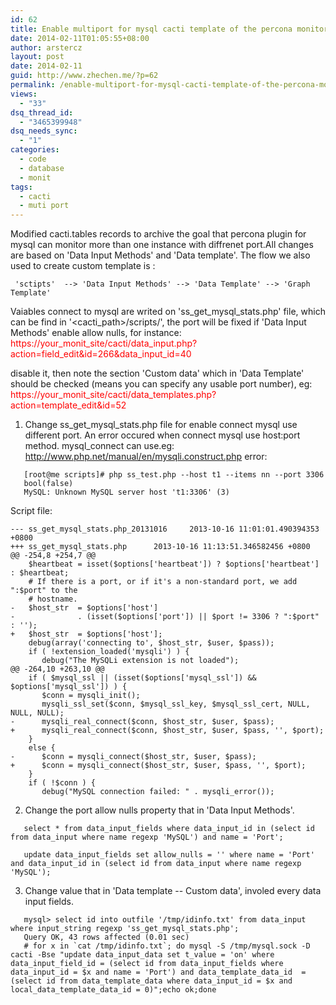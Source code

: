 ```yaml
---
id: 62
title: Enable multiport for mysql cacti template of the percona monitor plugin
date: 2014-02-11T01:05:55+08:00
author: arstercz
layout: post
date: 2014-02-11
guid: http://www.zhechen.me/?p=62
permalink: /enable-multiport-for-mysql-cacti-template-of-the-percona-monitor-plugin/
views:
  - "33"
dsq_thread_id:
  - "3465399948"
dsq_needs_sync:
  - "1"
categories:
  - code
  - database
  - monit
tags:
  - cacti
  - muti port
---
```

Modified cacti.tables records to archive the goal that percona plugin for mysql can monitor more than one instance with diffrenet port.All changes are based on 'Data Input Methods' and 'Data template'. The flow we also used to create custom template is :
```
 'sctipts'  --> 'Data Input Methods' --> 'Data Template' --> 'Graph Template'
```

Vaiables connect to mysql are writed on 'ss_get_mysql_stats.php' file, which can be find in '<cacti_path>/scripts/', the port will be fixed if 'Data Input Methods' enable allow nulls, for instance:
 <font color=red>https://your_monit_site/cacti/data_input.php?action=field_edit&id=266&data_input_id=40</font>
<!--more-->
disable it, then note the section 'Custom data' which in 'Data Template' should be checked (means you can specify any usable port number), eg:
 <font color=red>https://your_monit_site/cacti/data_templates.php?action=template_edit&id=52</font>

1. Change ss_get_mysql_stats.php file for enable connect mysql use different port. An error occured when connect mysql use host:port method. mysql_connect can use.eg: http://www.php.net/manual/en/mysqli.construct.php
error:
```
   [root@me scripts]# php ss_test.php --host t1 --items nn --port 3306
   bool(false)
   MySQL: Unknown MySQL server host 't1:3306' (3)
```
Script file:
```
--- ss_get_mysql_stats.php_20131016     2013-10-16 11:01:01.490394353 +0800
+++ ss_get_mysql_stats.php      2013-10-16 11:13:51.346582456 +0800
@@ -254,8 +254,7 @@
    $heartbeat = isset($options['heartbeat']) ? $options['heartbeat'] : $heartbeat;
    # If there is a port, or if it's a non-standard port, we add ":$port" to the
    # hostname.
-   $host_str  = $options['host']
-              . (isset($options['port']) || $port != 3306 ? ":$port" : '');
+   $host_str  = $options['host'];
    debug(array('connecting to', $host_str, $user, $pass));
    if ( !extension_loaded('mysqli') ) {
       debug("The MySQLi extension is not loaded");
@@ -264,10 +263,10 @@
    if ( $mysql_ssl || (isset($options['mysql_ssl']) && $options['mysql_ssl']) ) {
       $conn = mysqli_init();
       mysqli_ssl_set($conn, $mysql_ssl_key, $mysql_ssl_cert, NULL, NULL, NULL);
-      mysqli_real_connect($conn, $host_str, $user, $pass);
+      mysqli_real_connect($conn, $host_str, $user, $pass, '', $port);
    }
    else {
-      $conn = mysqli_connect($host_str, $user, $pass);
+      $conn = mysqli_connect($host_str, $user, $pass, '', $port);
    }
    if ( !$conn ) {
       debug("MySQL connection failed: " . mysqli_error());
```

2. Change the port allow nulls property that in 'Data Input Methods'.
```
   select * from data_input_fields where data_input_id in (select id from data_input where name regexp 'MySQL') and name = 'Port';

   update data_input_fields set allow_nulls = '' where name = 'Port' and data_input_id in (select id from data_input where name regexp 'MySQL');
```

3. Change value that in 'Data template -- Custom data', involed every data input fields.

```
   mysql> select id into outfile '/tmp/idinfo.txt' from data_input where input_string regexp 'ss_get_mysql_stats.php';
   Query OK, 43 rows affected (0.01 sec)
   # for x in `cat /tmp/idinfo.txt`; do mysql -S /tmp/mysql.sock -D cacti -Bse "update data_input_data set t_value = 'on' where data_input_field_id = (select id from data_input_fields where data_input_id = $x and name = 'Port') and data_template_data_id  = (select id from data_template_data where data_input_id = $x and local_data_template_data_id = 0)";echo ok;done
```